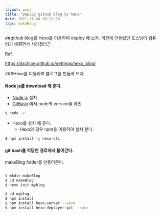 ```yaml
---
layout: post
title: "Deploy gitHub blog by hexo"
date: 2021-11-04 08:21:20
tags: makeBlog
---
```




##github blog를 Hexo를 이용하여 deploy 해 보자.
    이전에 만들었던 포스팅이 컴퓨터가 바뀌면서 사라졌더군

Ref.

https://dschloe.github.io/settings/hexo_blog/


###Hexo를 이용하여 블로그를 만들어 보자 


#### Node js를 download 해 준다. 
+ [Node js](https://nodejs.org/en/) 설치
+ [GitBash](https://git-scm.com/) 에서 node의 version을  확인

```bash
$ node -v
```
+ Hexo를 설치 해 준다. 
  + Hexo의 경우  npm을 이용하여 설치 한다. 

```bash
$ npm install -g hexo-cli
```

#### git bash를 적당한 경로에서 들어간다. 
makeBlog folder를 만들어준다. 

``` bash

$ mkdir makeBlog
$ cd makeBlog
$ hexo init myblog

```

``` bash
$ cd myblog
$ npm install
$ npm install hexo-server --save
$ npm install hexo-deployer-git --save
```
